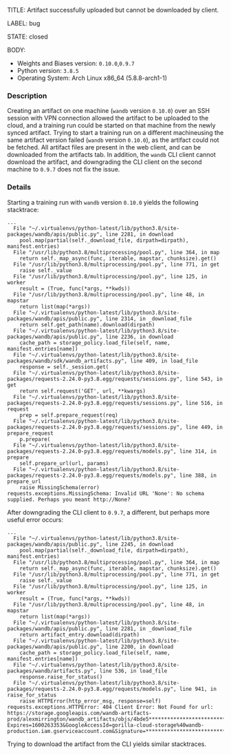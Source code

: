 TITLE:
Artifact successfully uploaded but cannot be downloaded by client.

LABEL:
bug

STATE:
closed

BODY:
* Weights and Biases version: `0.10.0`,`0.9.7`
* Python version: `3.8.5`
* Operating System: Arch Linux x86_64 (5.8.8-arch1-1)

### Description

Creating an artifact on one machine (`wandb` version `0.10.0`)  over an SSH session with VPN connection allowed the artifact to be uploaded to the cloud, and a training run could be started on that machine from the newly synced artifact. Trying to start a training run on a different machineusing the same artifact version failed  (`wandb` version `0.10.0`), as the artifact could not be fetched. All artifact files are present in the web client, and can be downloaded from the artifacts tab. In addition, the `wandb` CLI client cannot download the artifact, and downgrading the CLI client on the second machine to `0.9.7` does not fix the issue.

### Details

Starting a training run with `wandb` version `0.10.0` yields the following stacktrace:

```
...
  File "~/.virtualenvs/python-latest/lib/python3.8/site-packages/wandb/apis/public.py", line 2281, in download
    pool.map(partial(self._download_file, dirpath=dirpath), manifest.entries)
  File "/usr/lib/python3.8/multiprocessing/pool.py", line 364, in map
    return self._map_async(func, iterable, mapstar, chunksize).get()
  File "/usr/lib/python3.8/multiprocessing/pool.py", line 771, in get
    raise self._value
  File "/usr/lib/python3.8/multiprocessing/pool.py", line 125, in worker
    result = (True, func(*args, **kwds))
  File "/usr/lib/python3.8/multiprocessing/pool.py", line 48, in mapstar
    return list(map(*args))
  File "~/.virtualenvs/python-latest/lib/python3.8/site-packages/wandb/apis/public.py", line 2314, in _download_file
    return self.get_path(name).download(dirpath)
  File "~/.virtualenvs/python-latest/lib/python3.8/site-packages/wandb/apis/public.py", line 2236, in download
    cache_path = storage_policy.load_file(self, name, manifest.entries[name])
  File "~/.virtualenvs/python-latest/lib/python3.8/site-packages/wandb/sdk/wandb_artifacts.py", line 409, in load_file
    response = self._session.get(
  File "~/.virtualenvs/python-latest/lib/python3.8/site-packages/requests-2.24.0-py3.8.egg/requests/sessions.py", line 543, in get
    return self.request('GET', url, **kwargs)
  File "~/.virtualenvs/python-latest/lib/python3.8/site-packages/requests-2.24.0-py3.8.egg/requests/sessions.py", line 516, in request
    prep = self.prepare_request(req)
  File "~/.virtualenvs/python-latest/lib/python3.8/site-packages/requests-2.24.0-py3.8.egg/requests/sessions.py", line 449, in prepare_request
    p.prepare(
  File "~/.virtualenvs/python-latest/lib/python3.8/site-packages/requests-2.24.0-py3.8.egg/requests/models.py", line 314, in prepare
    self.prepare_url(url, params)
  File "~/.virtualenvs/python-latest/lib/python3.8/site-packages/requests-2.24.0-py3.8.egg/requests/models.py", line 388, in prepare_url
    raise MissingSchema(error)
requests.exceptions.MissingSchema: Invalid URL 'None': No schema supplied. Perhaps you meant http://None?
```

After downgrading the CLI client to `0.9.7`, a different, but perhaps more useful error occurs:

```
...
  File "~/.virtualenvs/python-latest/lib/python3.8/site-packages/wandb/apis/public.py", line 2245, in download
    pool.map(partial(self._download_file, dirpath=dirpath), manifest.entries)
  File "/usr/lib/python3.8/multiprocessing/pool.py", line 364, in map
    return self._map_async(func, iterable, mapstar, chunksize).get()
  File "/usr/lib/python3.8/multiprocessing/pool.py", line 771, in get
    raise self._value
  File "/usr/lib/python3.8/multiprocessing/pool.py", line 125, in worker
    result = (True, func(*args, **kwds))
  File "/usr/lib/python3.8/multiprocessing/pool.py", line 48, in mapstar
    return list(map(*args))
  File "~/.virtualenvs/python-latest/lib/python3.8/site-packages/wandb/apis/public.py", line 2281, in _download_file
    return artifact_entry.download(dirpath)
  File "~/.virtualenvs/python-latest/lib/python3.8/site-packages/wandb/apis/public.py", line 2200, in download
    cache_path = storage_policy.load_file(self, name, manifest.entries[name])
  File "~/.virtualenvs/python-latest/lib/python3.8/site-packages/wandb/artifacts.py", line 536, in load_file
    response.raise_for_status()
  File "~/.virtualenvs/python-latest/lib/python3.8/site-packages/requests-2.24.0-py3.8.egg/requests/models.py", line 941, in raise_for_status
    raise HTTPError(http_error_msg, response=self)
requests.exceptions.HTTPError: 404 Client Error: Not Found for url: https://storage.googleapis.com/wandb-artifacts-prod/alexmirrington/wandb_artifacts/objs/4bde5***************************?Expires=1600263353&GoogleAccessId=gorilla-cloud-storage%40wandb-production.iam.gserviceaccount.com&Signature=**************************************************************************************************************************************************************************************************************************************************************************************************************************************************************************************
```

Trying to download the artifact from the CLI yields similar stacktraces.



